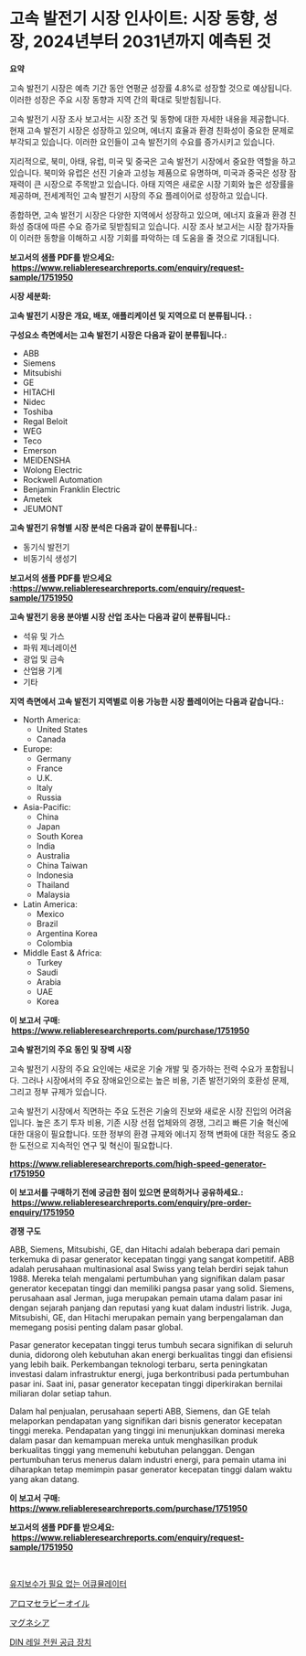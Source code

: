 <p><h1>고속 발전기 시장 인사이트: 시장 동향, 성장, 2024년부터 2031년까지 예측된 것</h1></p><p><strong>요약</strong></p>
<p><p>고속 발전기 시장은 예측 기간 동안 연평균 성장률 4.8%로 성장할 것으로 예상됩니다. 이러한 성장은 주요 시장 동향과 지역 간의 확대로 뒷받침됩니다.</p><p>고속 발전기 시장 조사 보고서는 시장 조건 및 동향에 대한 자세한 내용을 제공합니다. 현재 고속 발전기 시장은 성장하고 있으며, 에너지 효율과 환경 친화성이 중요한 문제로 부각되고 있습니다. 이러한 요인들이 고속 발전기의 수요를 증가시키고 있습니다.</p><p>지리적으로, 북미, 아태, 유럽, 미국 및 중국은 고속 발전기 시장에서 중요한 역할을 하고 있습니다. 북미와 유럽은 선진 기술과 고성능 제품으로 유명하며, 미국과 중국은 성장 잠재력이 큰 시장으로 주목받고 있습니다. 아태 지역은 새로운 시장 기회와 높은 성장률을 제공하며, 전세계적인 고속 발전기 시장의 주요 플레이어로 성장하고 있습니다.</p><p>종합하면, 고속 발전기 시장은 다양한 지역에서 성장하고 있으며, 에너지 효율과 환경 친화성 증대에 따른 수요 증가로 뒷받침되고 있습니다. 시장 조사 보고서는 시장 참가자들이 이러한 동향을 이해하고 시장 기회를 파악하는 데 도움을 줄 것으로 기대됩니다.</p></p>
<p><strong>보고서의 샘플 PDF를 받으세요: &nbsp;<a href="https://www.reliableresearchreports.com/enquiry/request-sample/1751950">https://www.reliableresearchreports.com/enquiry/request-sample/1751950</a></strong></p>
<p><strong>시장 세분화:</strong></p>
<p><strong> 고속 발전기 시장은 개요, 배포, 애플리케이션 및 지역으로 더 분류됩니다. :</strong></p>
<p><strong>구성요소 측면에서는 고속 발전기 시장은 다음과 같이 분류됩니다.:</strong></p>
<p><ul><li>ABB</li><li>Siemens</li><li>Mitsubishi</li><li>GE</li><li>HITACHI</li><li>Nidec</li><li>Toshiba</li><li>Regal Beloit</li><li>WEG</li><li>Teco</li><li>Emerson</li><li>MEIDENSHA</li><li>Wolong Electric</li><li>Rockwell Automation</li><li>Benjamin Franklin Electric</li><li>Ametek</li><li>JEUMONT</li></ul></p>
<p><strong> 고속 발전기 유형별 시장 분석은 다음과 같이 분류됩니다.:</strong></p>
<p><ul><li>동기식 발전기</li><li>비동기식 생성기</li></ul></p>
<p><strong>보고서의 샘플 PDF를 받으세요 :<a href="https://www.reliableresearchreports.com/enquiry/request-sample/1751950">https://www.reliableresearchreports.com/enquiry/request-sample/1751950</a></strong></p>
<p><strong> 고속 발전기 응용 분야별 시장 산업 조사는 다음과 같이 분류됩니다.:</strong></p>
<p><ul><li>석유 및 가스</li><li>파워 제너레이션</li><li>광업 및 금속</li><li>산업용 기계</li><li>기타</li></ul></p>
<p><strong>지역 측면에서 고속 발전기 지역별로 이용 가능한 시장 플레이어는 다음과 같습니다.:</strong></p>
<p><ul>
    <li>
        North America:
        <ul>
            <li>United States</li>
            <li>Canada</li>
        </ul>
    </li>
    <li>
        Europe:
        <ul>
            <li>Germany</li>
            <li>France</li>
            <li>U.K.</li>
            <li>Italy</li>
            <li>Russia</li>
        </ul>
    </li>
    <li>
        Asia-Pacific:
        <ul>
            <li>China</li>
            <li>Japan</li>
            <li>South Korea</li>
            <li>India</li>
            <li>Australia</li>
            <li>China Taiwan</li>
            <li>Indonesia</li>
            <li>Thailand</li>
            <li>Malaysia</li>
        </ul>
    </li>
    <li>
        Latin America:
        <ul>
            <li>Mexico</li>
            <li>Brazil</li>
            <li>Argentina Korea</li>
            <li>Colombia</li>
        </ul>
    </li>
    <li>
        Middle East & Africa:
        <ul>
            <li>Turkey</li>
            <li>Saudi</li>
            <li>Arabia</li>
            <li>UAE</li>
            <li>Korea</li>
        </ul>
    </li>
    </ul></p>
<p><strong>이 보고서 구매: &nbsp;<a href="https://www.reliableresearchreports.com/purchase/1751950">https://www.reliableresearchreports.com/purchase/1751950</a></strong></p>
<p><strong>고속 발전기의 주요 동인 및 장벽 시장</strong></p>
<p><p>고속 발전기 시장의 주요 요인에는 새로운 기술 개발 및 증가하는 전력 수요가 포함됩니다. 그러나 시장에서의 주요 장애요인으로는 높은 비용, 기존 발전기와의 호환성 문제, 그리고 정부 규제가 있습니다.</p><p>고속 발전기 시장에서 직면하는 주요 도전은 기술의 진보와 새로운 시장 진입의 어려움입니다. 높은 초기 투자 비용, 기존 시장 선점 업체와의 경쟁, 그리고 빠른 기술 혁신에 대한 대응이 필요합니다. 또한 정부의 환경 규제와 에너지 정책 변화에 대한 적응도 중요한 도전으로 지속적인 연구 및 혁신이 필요합니다.</p></p>
<p><strong><a href="https://www.reliableresearchreports.com/high-speed-generator-r1751950">https://www.reliableresearchreports.com/high-speed-generator-r1751950</a></strong></p>
<p><strong>이 보고서를 구매하기 전에 궁금한 점이 있으면 문의하거나 공유하세요.: &nbsp;<a href="https://www.reliableresearchreports.com/enquiry/pre-order-enquiry/1751950">https://www.reliableresearchreports.com/enquiry/pre-order-enquiry/1751950</a></strong></p>
<p><strong>경쟁 구도</strong></p>
<p><p>ABB, Siemens, Mitsubishi, GE, dan Hitachi adalah beberapa dari pemain terkemuka di pasar generator kecepatan tinggi yang sangat kompetitif. ABB adalah perusahaan multinasional asal Swiss yang telah berdiri sejak tahun 1988. Mereka telah mengalami pertumbuhan yang signifikan dalam pasar generator kecepatan tinggi dan memiliki pangsa pasar yang solid. Siemens, perusahaan asal Jerman, juga merupakan pemain utama dalam pasar ini dengan sejarah panjang dan reputasi yang kuat dalam industri listrik. Juga, Mitsubishi, GE, dan Hitachi merupakan pemain yang berpengalaman dan memegang posisi penting dalam pasar global.</p><p>Pasar generator kecepatan tinggi terus tumbuh secara signifikan di seluruh dunia, didorong oleh kebutuhan akan energi berkualitas tinggi dan efisiensi yang lebih baik. Perkembangan teknologi terbaru, serta peningkatan investasi dalam infrastruktur energi, juga berkontribusi pada pertumbuhan pasar ini. Saat ini, pasar generator kecepatan tinggi diperkirakan bernilai miliaran dolar setiap tahun.</p><p>Dalam hal penjualan, perusahaan seperti ABB, Siemens, dan GE telah melaporkan pendapatan yang signifikan dari bisnis generator kecepatan tinggi mereka. Pendapatan yang tinggi ini menunjukkan dominasi mereka dalam pasar dan kemampuan mereka untuk menghasilkan produk berkualitas tinggi yang memenuhi kebutuhan pelanggan. Dengan pertumbuhan terus menerus dalam industri energi, para pemain utama ini diharapkan tetap memimpin pasar generator kecepatan tinggi dalam waktu yang akan datang.</p></p>
<p><strong>이 보고서 구매: &nbsp; <a href="https://www.reliableresearchreports.com/purchase/1751950">https://www.reliableresearchreports.com/purchase/1751950</a></strong></p>
<p><strong>보고서의 샘플 PDF를 받으세요: &nbsp;<a href="https://www.reliableresearchreports.com/enquiry/request-sample/1751950">https://www.reliableresearchreports.com/enquiry/request-sample/1751950</a></strong><strong></strong></p>
<p>&nbsp;</p>
<p><p><a href="https://medium.com/@tomienow676/%EC%9C%A0%EC%A7%80%EB%B3%B4%EC%88%98%EA%B0%80-%ED%95%84%EC%9A%94%EC%97%86%EB%8A%94-%EC%B6%95%EC%A0%81%EA%B8%B0-%EC%8B%9C%EC%9E%A5%EC%9D%84-%EB%B6%84%EC%84%9D%ED%95%98%EB%A9%B0-%EA%B8%80%EB%A1%9C%EB%B2%8C-%EC%82%B0%EC%97%85-%EC%A0%84%EB%A7%9D-%EB%B0%8F-%EC%98%88%EC%B8%A1%EC%9D%84-%ED%95%98%EA%B2%A0%EC%8A%B5%EB%8B%88%EB%8B%A4-2024%EB%85%84%EB%B6%80%ED%84%B0-2031%EB%85%84%EA%B9%8C%EC%A7%80-89bcbf7342fd">유지보수가 필요 없는 어큐뮬레이터</a></p><p><a href="https://medium.com/@desekay3566/%E3%82%A2%E3%83%AD%E3%83%9E%E3%82%BB%E3%83%A9%E3%83%94%E3%83%BC%E6%B2%B9%E5%B8%82%E5%A0%B4%E3%81%AE%E3%83%A1%E3%83%88%E3%83%AA%E3%82%AF%E3%82%B9%E3%82%92%E8%A7%A3%E8%AA%AD%E3%81%99%E3%82%8B-%E5%B8%82%E5%A0%B4%E3%82%B7%E3%82%A7%E3%82%A2-%E3%83%88%E3%83%AC%E3%83%B3%E3%83%89-%E6%88%90%E9%95%B7%E3%83%91%E3%82%BF%E3%83%BC%E3%83%B3-a28f6bb829b7">アロマセラピーオイル</a></p><p><a href="https://medium.com/@marcosoenrt565736/%E3%83%9E%E3%82%B0%E3%83%8D%E3%82%B7%E3%82%A2%E5%B8%82%E5%A0%B4%E3%81%AF-%E5%B8%82%E5%A0%B4%E3%82%B7%E3%82%A7%E3%82%A2-%E5%B8%82%E5%A0%B4%E5%8B%95%E5%90%91-%E5%B8%82%E5%A0%B4%E6%88%90%E9%95%B7%E3%81%AB%E9%96%A2%E3%81%99%E3%82%8B%E6%83%85%E5%A0%B1%E3%82%92%E6%8F%90%E4%BE%9B%E3%81%97%E3%81%A6%E3%81%84%E3%81%BE%E3%81%99-230eafd5adcf">マグネシア</a></p><p><a href="https://medium.com/@thib_harou/%EB%8B%A4%EC%9D%8C-%EB%AC%B8%EC%9E%A5%EC%9D%84-%ED%95%9C%EA%B5%AD%EC%96%B4%EB%A1%9C-%EB%B2%88%EC%97%AD%ED%95%98%EC%8B%AD%EC%8B%9C%EC%98%A4-din-%EB%A0%88%EC%9D%BC-%ED%8C%8C%EC%9B%8C-%EC%84%9C%ED%94%8C%EB%9D%BC%EC%9D%B4-%EC%8B%9C%EC%9E%A5-%EC%A1%B0%EC%82%AC-%EB%B3%B4%EA%B3%A0%EC%84%9C-%EC%97%AD%EC%82%AC-%EB%B0%8F-2031%EB%85%84%EA%B9%8C%EC%A7%80%EC%9D%98-%EC%98%88%EC%B8%A1-e125a6d01d4b">DIN 레일 전원 공급 장치</a></p></p>